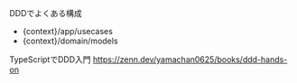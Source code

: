 DDDでよくある構成

- {context}/app/usecases
- {context}/domain/models

TypeScriptでDDD入門
https://zenn.dev/yamachan0625/books/ddd-hands-on
